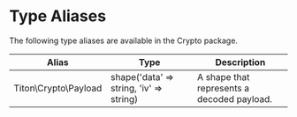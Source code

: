 # Type Aliases #

The following type aliases are available in the Crypto package.

<table class="table is-striped">
    <thead>
        <tr>
            <th>Alias</th>
            <th>Type</th>
            <th>Description</th>
        </tr>
    </thead>
    <tbody>
        <tr>
            <td>Titon\Crypto\Payload</td>
            <td>shape('data' =&gt; string, 'iv' =&gt; string)</td>
            <td>A shape that represents a decoded payload.</td>
        </tr>
    </tbody>
</table>
